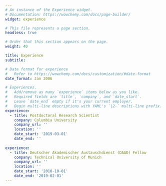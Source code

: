 ```yaml
---
# An instance of the Experience widget.
# Documentation: https://wowchemy.com/docs/page-builder/
widget: experience

# This file represents a page section.
headless: true

# Order that this section appears on the page.
weight: 40

title: Experience
subtitle:

# Date format for experience
#   Refer to https://wowchemy.com/docs/customization/#date-format
date_format: Jan 2006

# Experiences.
#   Add/remove as many `experience` items below as you like.
#   Required fields are `title`, `company`, and `date_start`.
#   Leave `date_end` empty if it's your current employer.
#   Begin multi-line descriptions with YAML's `|2-` multi-line prefix.
experience:
  - title: Postdoctoral Research Scientist
    company: Columbia University
    company_url: ''
    location: ''
    date_start: '2019-03-01'
    date_end: ''
    
experience:
  - title: Deutscher Akademischer Austauschdienst (DAAD) Fellow
    company: Technical University of Munich
    company_url: ''
    location: ''
    date_start: '2018-10-01'
    date_end: '2019-02-01'
---
```

